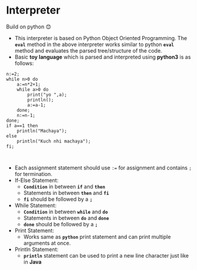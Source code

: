 # Interpreter
Build on python :blush:
* This interpreter is based on Python Object Oriented Programming. 
  The **`eval`** method in the above interpreter works similar to python **`eval`** method and evaluates the parsed tree/structure of the code.
* Basic **toy language** which is parsed and interpreted using **python3** is as follows:
```
n:=2;
while n>0 do
	a:=n*2+1;
	while a>0 do
		print("yo ",a);
		println();
		a:=a-1;
	done;
	n:=n-1;
done;
if a==1 then
	println("Machaya");
else
	println("Kuch nhi machaya");
fi;	

 
```
  * Each assignment statement should use `:=` for assignment and contains `;` for termination.
  * If-Else Statement:
    - **`Condition`** in between **`if`** and **`then`**
    - Statements in between **`then`** and **`fi`**
    - **`fi`** should be followed by a **`;`**
  * While Statement:
    - **`Condition`** in between **`while`** and **`do`**
    - Statements in between **`do`** and **`done`**
    - **`done`** should be followed by a **`;`**
  * Print Statement:
    - Works same as **`python`** print statement and can print multiple arguments at once.
  * Println Statement:
    - **`println`** statement can be used to print a new line character just like in **Java**
    
